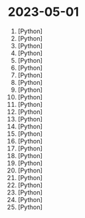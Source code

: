 # 2023-05-01

1. [](https://github.comundefined "AudioGPT: Understanding and Generating Speech, Music, Sound, and Talking Head") [Python]
2. [](https://github.comundefined "") [Python]
3. [](https://github.comundefined "WizardLM: Empowering Large Pre-Trained Language Models to Follow Complex Instructions") [Python]
4. [](https://github.comundefined "Official implementation of the paper Segment Everything Everywhere All at Once") [Python]
5. [](https://github.comundefined "") [Python]
6. [](https://github.comundefined "decentralising the Ai Industry, just some language model api's...") [Python]
7. [](https://github.comundefined "Pandas AI is a Python library that integrates generative artificial intelligence capabilities into Pandas, making dataframes conversational") [Python]
8. [](https://github.comundefined "Fine-tuning LLaMA to follow Instructions within 1 Hour and 1.2M Parameters") [Python]
9. [](https://github.comundefined "A lightweight, dependency-free Python library (and command-line utility) for downloading YouTube Videos.") [Python]
10. [](https://github.comundefined "An API wrapper for Discord written in Python.") [Python]
11. [](https://github.comundefined "The authentication glue you need.") [Python]
12. [](https://github.comundefined "") [Python]
13. [](https://github.comundefined "Download your Spotify playlists and songs along with album art and metadata (from YouTube if a match is found).") [Python]
14. [](https://github.comundefined "The release repo for Vicuna: An Open Chatbot Impressing GPT-4") [Python]
15. [](https://github.comundefined "SkyAGI: Emerging human-behavior simulation capability in LLM") [Python]
16. [](https://github.comundefined "The AutoGPT Crypto Plugin is a software tool that enables traders to connect their Crypto wallet or exchange to Auto-GPT.") [Python]
17. [](https://github.comundefined "Modular Auto-GPT Framework") [Python]
18. [](https://github.comundefined "Codes and Model of the paper Text-to-Audio Generation using Instruction Tuned LLM and Latent Diffusion Model") [Python]
19. [](https://github.comundefined "Learn how to design large-scale systems. Prep for the system design interview. Includes Anki flashcards.") [Python]
20. [](https://github.comundefined "Agent techniques to augment your LLM and push it beyong its limits") [Python]
21. [](https://github.comundefined "mPLUG-Owl🦉: Modularization Empowers Large Language Models with Multimodality") [Python]
22. [](https://github.comundefined "b站 会员购 抢票 cp29 漫展 脚本") [Python]
23. [](https://github.comundefined "Command-line program to download videos from YouTube.com and other video sites") [Python]
24. [](https://github.comundefined "Translation for Trilium Notes. Trilium Notes 中文适配, 体验优化") [Python]
25. [](https://github.comundefined "LLMs Best Tricks") [Python]
